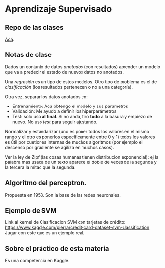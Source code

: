 # Aprendizaje Supervisado 

## Repo de las clases

[Acá](https://github.com/DiploDatos/AprendizajeSupervisado/tree/master/archive/2018).  

## Notas de clase

Dados un conjunto de datos _anotados_ (con resultados) aprender un modelo que va a predecir el estado de nuevos datos no anotados.  

Una _regresión_ es un tipo de estos modelos.
Otro tipo de problema es el de _clasificación_ (los resultados pertenecen o no a una categoría).  

Otra vez, separar los datos anotados en:
 - Entrenamiento: Aca obtengo el modelo y sus parametros
 - Validación: Me ayudo a definir los hiperparámetros
 - Test: solo uso **al final**. Si no anda, tiro **todo** a la basura y empiezo de nuevo. No uso _test_ para seguir ajustando.


Normalizar y estandarizar (uno es poner todos los valores en el mismo rango y el otro es ponerlos específicamente entre 0 y 1) todos los valores es útil por cuetiones internas de muchos algoritmos (por ejemplo el descenso por gradiente se agiliza en muchos casos).  

Ver la ley de Zipf (las cosas humanas tienen distribucion exponencial): ej la palabra mas usada de un texto aparece el doble de veces de la segunda y la tercera la mitad que la segunda.  

## Algoritmo del perceptron. 

Propuesta en 1958. Son la base de las redes neuronales.  

## Ejemplo de SVM

Link al kernel de Clasificacion SVM con tarjetas de crédito: https://www.kaggle.com/pierra/credit-card-dataset-svm-classification  
Jugar con este que es un ejemplo real.  
 
## Sobre el práctico de esta materia

Es una competencia en Kaggle.

